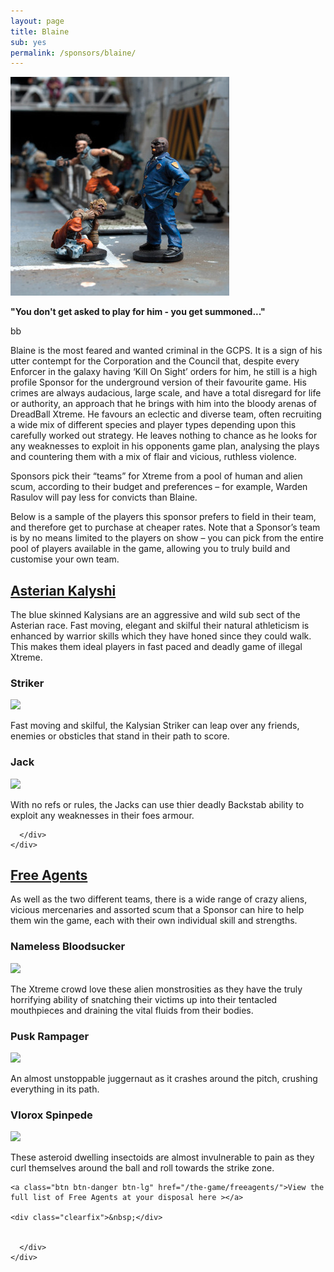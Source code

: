 ```yaml
---
layout: page
title: Blaine
sub: yes
permalink: /sponsors/blaine/
---
```


<!-- for each faction -->

<img class="img-thumbnail img-responsive pull-right" src="/img/xtreme-promo-image-11.jpg" />

<strong>"You don't get asked to play for him - you get summoned..."</strong>

bb

Blaine is the most feared and wanted criminal in the GCPS. It is a sign of his utter contempt for the Corporation and the Council that, despite every Enforcer in the galaxy having  ‘Kill On Sight’ orders for him, he still is a high profile Sponsor for the underground version of their favourite game.  His crimes are always audacious, large scale, and have a total disregard for life or authority, an approach that he brings with him into the bloody arenas of DreadBall Xtreme.
He favours an eclectic and diverse team, often recruiting a wide mix of different species and player types depending upon this carefully worked out strategy. He leaves nothing to chance as he looks for any weaknesses to exploit in his opponents game plan, analysing the plays and countering them with a mix of flair and vicious, ruthless violence.

Sponsors pick their “teams” for Xtreme from a pool of human and alien scum, according to their budget and preferences – for example, Warden Rasulov will pay less for convicts than Blaine.

Below is a sample of the players this sponsor prefers to field in their team, and therefore get to purchase at cheaper rates. Note that a Sponsor’s team is by no means limited to the players on show – you can pick from the entire pool of players available in the game, allowing you to truly build and customise your own team.



<div class="panel-group" id="accordion" role="tablist" aria-multiselectable="true">
  <div class="panel panel-default">
    <div class="panel-heading" role="tab" id="headingOne">
      <h2 class="panel-title">
	<a data-toggle="collapse" data-parent="#accordion" href="#collapseOne" aria-expanded="true" aria-controls="collapseOne">
	  Asterian Kalyshi
	</a>
      </h2>
    </div>
    <div id="collapseOne" class="panel-collapse collapse" role="tabpanel" aria-labelledby="headingOne">
      <div class="panel-body">

<!-- for each faction -->

The blue skinned Kalysians are an aggressive and wild sub sect of the Asterian race. Fast moving, elegant and skilful their natural athleticism is enhanced by warrior skills which they have honed since they could walk. This makes them ideal players in fast paced and deadly game of illegal Xtreme.

<!-- Content Row -->
<div class="row">
<div class="col-md-4">
<h3>Striker</h3>
<a href="warden/"><img src="../img/Zee Pirate_color-head.png" class="pull-left img-responsive " /></a>
<p>Fast moving and skilful, the Kalysian Striker can leap over any friends, enemies or obsticles that stand in their path to score. </p>
</div>
<!-- /.col-md-4 -->
 <div class="col-md-4">
<h3>Jack</h3>
<a href="warden/"><img src="../img/Zee Pirate_color-head.png" class="pull-left img-responsive " /></a>
<p>With no refs or rules, the Jacks can use thier deadly Backstab ability to exploit any weaknesses in their foes armour.  </p>
</div>
<!-- /.col-md-4 -->
</div>
<!-- /.row -->

      </div>
    </div>
  </div>
  <div class="panel panel-default">
    <div class="panel-heading" role="tab" id="headingTwo">
      <h2 class="panel-title">
        <a class="collapsed" data-toggle="collapse" data-parent="#accordion" href="#collapseTwo" aria-expanded="false" aria-controls="collapseTwo">
          Free Agents
        </a>
      </h2>
    </div>
    <div id="collapseTwo" class="panel-collapse collapse" role="tabpanel" aria-labelledby="headingTwo">
      <div class="panel-body">

As well as the two different teams, there is a wide range of crazy aliens, vicious mercenaries and assorted scum that a Sponsor can hire to help them win the game, each with their own individual skill and strengths.

<!-- Content Row -->
<div class="row">
<div class="col-md-4">
<h3>Nameless Bloodsucker</h3>
<a href="warden/"><img src="../img/Zee Pirate_color-head.png" class="pull-left img-responsive " /></a>
<p>The Xtreme crowd love these alien monstrosities as they have the truly horrifying ability of snatching their victims up into their tentacled mouthpieces and draining the vital fluids from their bodies.</p>
</div>
<!-- /.col-md-4 -->
 <div class="col-md-4">
<h3>Pusk Rampager</h3>
<a href="warden/"><img src="../img/Zee Pirate_color-head.png" class="pull-left img-responsive " /></a>
<p>An almost unstoppable juggernaut as it crashes around the pitch, crushing everything in its path.   </p>
</div>
<!-- /.col-md-4 -->
<div class="col-md-4">
<h3>Vlorox Spinpede</h3>
<a href="warden/"><img src="../img/Zee Pirate_color-head.png" class="pull-left img-responsive " /></a>
<p>These asteroid dwelling insectoids are almost invulnerable to pain as they curl themselves around the ball and roll towards the strike zone. </p>
</div>
<!-- /.col-md-4 -->
</div>
<!-- /.row -->

	<a class="btn btn-danger btn-lg" href="/the-game/freeagents/">View the full list of Free Agents at your disposal here ></a>

	<div class="clearfix">&nbsp;</div>


      </div>
    </div>
  </div>
</div>
